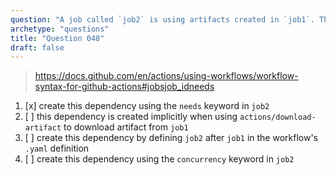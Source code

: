 ```yaml
---
question: "A job called `job2` is using artifacts created in `job1`. Therefore it's important to make sure `job1` finishes before `job2` starts looking for the artifacts. How should you create that dependency?"
archetype: "questions"
title: "Question 048"
draft: false
---
```



> https://docs.github.com/en/actions/using-workflows/workflow-syntax-for-github-actions#jobsjob_idneeds

1. [x] create this dependency using the `needs` keyword in `job2`
1. [ ] this dependency is created implicitly when using `actions/download-artifact` to download artifact from `job1`
1. [ ] create this dependency by defining `job2` after `job1` in the workflow's `.yaml` definition
1. [ ] create this dependency using the `concurrency` keyword in `job2`
